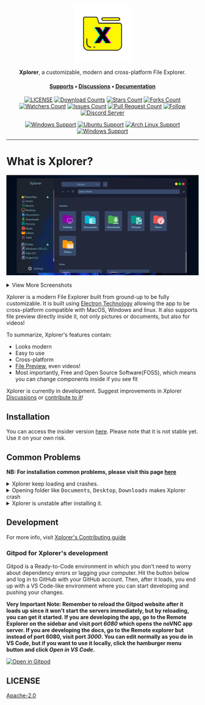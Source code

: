 <div align="center">
<img height=150 src="./icons/icon.svg" />
</div>

<p align="center"><span><b>Xplorer</b>, a customizable, modern and cross-platform File Explorer.</span></p>
<h4 align="center"><span><a href="https://xplorer.vercel.app/community/support/">Supports</a></span> • <span><a href="https://github.com/kimlimjustin/xplorer/discussions">Discussions</a></span> • <span><a href="https://xplorer.vercel.app">Documentation</a></span></h4>

<div align="center">

[![LICENSE](https://img.shields.io/github/license/kimlimjustin/xplorer.svg?style=for-the-badge)](https://github.com/kimlimjustin/xplorer/blob/master/LICENSE) [![Download Counts](https://img.shields.io/github/downloads/kimlimjustin/xplorer/total.svg?style=for-the-badge)](https://github.com/kimlimjustin/xplorer/releases) [![Stars Count](https://img.shields.io/github/stars/kimlimjustin/xplorer.svg?style=for-the-badge)](https://github.com/kimlimjustin/xplorer/stargazers) [![Forks Count](https://img.shields.io/github/forks/kimlimjustin/xplorer.svg?style=for-the-badge)](https://github.com/kimlimjustin/xplorer/network/members) [![Watchers Count](https://img.shields.io/github/watchers/kimlimjustin/xplorer.svg?style=for-the-badge)](https://github.com/kimlimjustin/xplorer/watchers) [![Issues Count](https://img.shields.io/github/issues/kimlimjustin/xplorer.svg?style=for-the-badge)](https://github.com/kimlimjustin/xplorer/issues) [![Pull Request Count](https://img.shields.io/github/issues-pr/kimlimjustin/xplorer.svg?style=for-the-badge)](https://github.com/kimlimjustin/xplorer/pulls) [![Follow](https://img.shields.io/github/followers/kimlimjustin.svg?style=for-the-badge&label=Follow&maxAge=2592000)](https://github.com/kimlimjustin) [![Discord Server](https://img.shields.io/discord/893135322093871104?style=for-the-badge)](https://discord.gg/eM2hsDMtjq)

[![Windows Support](https://img.shields.io/badge/Windows-0078D6?style=for-the-badge&logo=windows&logoColor=white)](https://github.com/kimlimjustin/xplorer/releases) [![Ubuntu Support](https://img.shields.io/badge/Ubuntu-E95420?style=for-the-badge&logo=ubuntu&logoColor=white)](https://github.com/kimlimjustin/xplorer/releases) [![Arch Linux Support](https://img.shields.io/badge/Arch_Linux-1793D1?style=for-the-badge&logo=arch-linux&logoColor=white)](https://github.com/kimlimjustin/xplorer/releases) [![Windows Support](https://img.shields.io/badge/MACOS-adb8c5?style=for-the-badge&logo=macos&logoColor=white)](https://github.com/kimlimjustin/xplorer/releases)

</div>

---

# What is Xplorer?

![Demo](docs/static/img/Xplorer%20win.png)

<details>
<summary>
View More Screenshots
</summary>

![Demo](docs/static/img/Xplorer%20linux.png)
![Demo](docs/static/img/Xplorer%20mac.png)

</details>

Xplorer is a modern File Explorer built from ground-up to be fully customizable.
It is built using [Electron Technology](https://www.electronjs.org/) allowing the app to be cross-platform compatible with MacOS, Windows and linux.
It also supports file preview directly inside it, not only pictures or documents, but also for videos!

To summarize, Xplorer's features contain:

-   Looks modern
-   Easy to use
-   Cross-platform
-   [File Preview](https://xplorer.vercel.app/docs/guides/operation/#preview-file), even videos!
-   Most importantly, Free and Open Source Software(FOSS), which means you can change components inside if you see fit

Xplorer is currently in development. Suggest improvements in Xplorer [Discussions](https://github.com/kimlimjustin/xplorer/discussions/) or [contribute to it](https://xplorer.vercel.app/community/Contributing/)!

## Installation

You can access the insider version [here](https://github.com/kimlimjustin/xplorer/releases). Please note that it is not stable yet. Use it on your own risk.

## Common Problems

**NB: For installation common problems, please visit this page [here](https://xplorer.vercel.app/docs/install/#common-problems)**

<details>
<summary>
Xplorer keep loading and crashes.
</summary>
Try open cmd by typing `Win + R` and type `cmd`.
Enter following command:

```
wmic
```

If the output says the `wmic` is not recognized as internal or internal command, please follow following steps given on [this](https://superuser.com/questions/1178674/wmic-is-not-recognized-as-an-internal-or-external-command-operable-program-or) or [this](https://knowledge.informatica.com/s/article/156865?language=en_US).

Also, please make sure that windows defender isn't blocking Xplorer from accessing your documents.

</details>
<details>
<summary>
Opening folder like <kbd>Documents</kbd>, <kbd>Desktop</kbd>, <kbd>Downloads</kbd> makes Xplorer crash
</summary>

Disable the [`Extract exe file icon and make it as preview`](https://xplorer.vercel.app/docs/guides/setting/#extract-exe-file-icon-and-make-it-a-preview) setting.

Also, please make sure that windows defender isn't blocking Xplorer from accessing your documents.

</details>
<details>
<summary>
Xplorer is unstable after installing it.
</summary>
Simply restart, Xplorer will fix itself, if it doesn't, please address an issue over [here](https://github.com/kimlimjustin/xplorer/issues)

</details>

## Development

For more info, visit [Xplorer's Contributing guide](https://xplorer.vercel.app/community/Contributing)

### Gitpod for Xplorer's development

Gitpod is a Ready-to-Code environment in which you don't need to worry about dependency errors or lagging your computer. Hit the button below and log in to GitHub with your GitHub account. Then, after it loads, you end up with a VS Code-like environment where you can start developing and pushing your changes.

**Very Important Note: Remember to reload the Gitpod website after it loads up since it won't start the servers immediately, but by reloading, you can get it started. If you are developing the app, go to the Remote Explorer on the sidebar and visit port _6080_ which opens the noVNC app server. If you are developing the docs, go to the Remote explorer but instead of port 6080, visit port _3000_. You can edit normally as you do in VS Code, but if you want to use it locally, click the hamburger menu button and click _Open in VS Code_.**

[![Open in Gitpod](https://gitpod.io/button/open-in-gitpod.svg)](https://gitpod.io/#/https://github.com/kimlimjustin/xplorer)

## LICENSE

[Apache-2.0](https://github.com/kimlimjustin/xplorer/blob/master/LICENSE)
